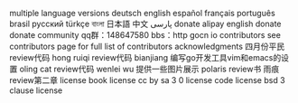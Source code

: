 multiple language versions deutsch english español français português brasil русский türkçe বাংলা 日本語 中文 پارسی donate alipay english donate donate community qq群：148647580 bbs：http gocn io contributors see contributors page for full list of contributors acknowledgments 四月份平民 review代码 hong ruiqi review代码 bianjiang 编写go开发工具vim和emacs的设置 oling cat review代码 wenlei wu 提供一些图片展示 polaris review书 雨痕 review第二章 license book license cc by sa 3 0 license code license bsd 3 clause license